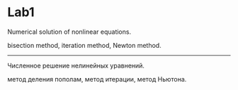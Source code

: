 # Lab1
Numerical solution of nonlinear equations.

bisection method, iteration method, Newton method.
***
Численное решение нелинейных уравнений.

метод деления пополам, метод итерации, метод Ньютона.
